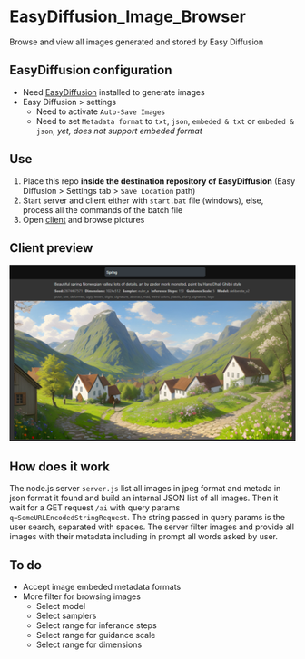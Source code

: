 # EasyDiffusion_Image_Browser

Browse and view all images generated and stored by Easy Diffusion

## EasyDiffusion configuration

- Need [EasyDiffusion](https://easydiffusion.github.io/) installed to generate images
- Easy Diffusion > settings
  - Need to activate `Auto-Save Images`
  - Need to set `Metadata format` to `txt`, `json`, `embeded & txt` or `embeded & json`, *yet, does not support embeded format*

## Use

1) Place this repo **inside the destination repository of EasyDiffusion** (Easy Diffusion > Settings tab > 
`Save Location` path)
2) Start server and client either with `start.bat` file (windows), else, process all the commands of the batch file
3) Open [client](http://localhost:3000/webapp/) and browse pictures

## Client preview

![preview](preview.png)

## How does it work

The node.js server `server.js` list all images in jpeg format and metada in json format it found and build an internal JSON list of all images. Then it wait for a GET request `/ai` with query params `q=SomeURLEncodedStringRequest`. The string passed in query params is the user search, separated with spaces. The server filter images and provide all images with their metadata including in prompt all words asked by user.

## To do

- Accept image embeded metadata formats
- More filter for browsing images
  - Select model
  - Select samplers
  - Select range for inferance steps
  - Select range for guidance scale
  - Select range for dimensions